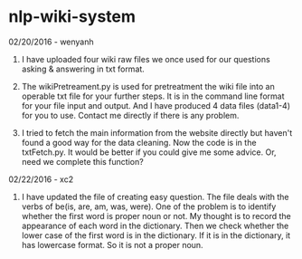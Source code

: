 # nlp-wiki-system

02/20/2016 - wenyanh
1. I have uploaded four wiki raw files we once used for our questions asking & answering in txt format.

2. The wikiPretreament.py is used for pretreatment the wiki file into an operable txt file for your further steps.
It is in the command line format for your file input and output.
And I have produced 4 data files (data1-4) for you to use. Contact me directly if there is any problem.

3. I tried to fetch the main information from the website directly but haven't found a good way for the data cleaning. Now the code is in the txtFetch.py.
It would be better if you could give me some advice. Or, need we complete this function?


02/22/2016 - xc2
1. I have updated the file of creating easy question. The file deals with the verbs of be(is, are, am, was, were). One of the problem is to identify whether the first word is proper noun or not. My thought is to record the appearance of each word in the dictionary. Then we check whether the lower case of the first word is in the dictionary. If it is in the dictionary, it has lowercase format. So it is not a proper noun.  
